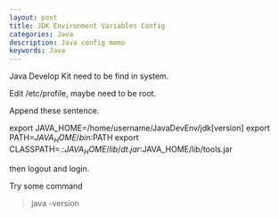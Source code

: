 ```yaml
---
layout: post
title: JDK Environment Variables Config
categories: Java
description: Java config memo
keywords: Java
---
```


Java Develop Kit need to be find in system.

Edit /etc/profile, maybe need to be root.

Append these sentence.

export JAVA_HOME=/home/username/JavaDevEnv/jdk[version]
export PATH=$JAVA_HOME/bin:$PATH
export CLASSPATH=.:$JAVA_HOME/lib/dt.jar:$JAVA_HOME/lib/tools.jar

then logout and login.

Try some command

>java -version
